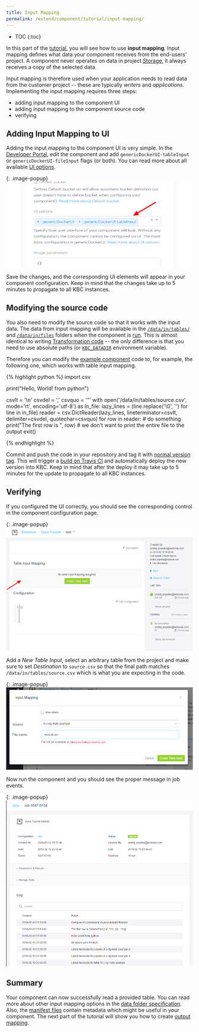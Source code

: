 ```yaml
---
title: Input Mapping
permalink: /extend/component/tutorial/input-mapping/
---
```


* TOC
{:toc}

In this part of the [tutorial](/extend/component/tutorial/), you will see how to use **input mapping**. Input mapping
defines what data your component receives from the end-users' project. A component never
operates on data in project [Storage](https://help.keboola.com/storage/),
it always receives a copy of the selected data.

Input mapping is therefore used when your application needs to read data from the customer
project -- these are typically *writers* and *applications*. Implementing the input mapping requires three steps:

- adding input mapping to the component UI
- adding input mapping to the component source code
- verifying

## Adding Input Mapping to UI
Adding the input mapping to the component UI is very simple. In the [Developer Portal](https://components.keboola.com/), edit the component
and add `genericDockerUI-tableInput` or `genericDockerUI-fileInput` flags (or both).
You can read more about all available [UI options](todo).

{: .image-popup}
![Screenshot -- Input Mapping Configuration](/extend/component/tutorial/input-mapping-1.png)

Save the changes, and the corresponding UI elements will appear in your component configuration. Keep in mind that the changes
take up to 5 minutes to propagate to all KBC instances.

## Modifying the source code
You also need to modify the source code so that it works with the input data. The data from input mapping will be available in the
[`/data/in/tables/`](/extend/common-interface/folders/#folder-dataintables) and
[`/data/in/files`](/extend/common-interface/folders/#folder-datainfiles) folders when the component is
[run](/extend/docker-runner/). This is almost identical to writing
[Transformation code](https://help.keboola.com/manipulation/transformations/) -- the only difference is that you need to
use absolute paths (or [`KBC_DATADIR`](/extend/common-interface/environment/#environment-variables) environment variable).

Therefore you can modify the [example component](/extend/component/tutorial/) code to, for example, the
following one, which works with table input mapping.

{% highlight python %}
import csv

print("Hello, World! from python")

csvlt = '\n'
csvdel = ','
csvquo = '"'
with open('/data/in/tables/source.csv', mode='rt', encoding='utf-8') as in_file:
    lazy_lines = (line.replace('\0', '') for line in in_file)
    reader = csv.DictReader(lazy_lines, lineterminator=csvlt, delimiter=csvdel, quotechar=csvquo)
    for row in reader:
        # do something
        print("The first row is ", row)
        # we don't want to print the entire file to the output
        exit()

{% endhighlight %}

Commit and push the code in your repository and tag it with [normal version tag](https://semver.org/#spec-item-2).
This will trigger a [build on Travis CI](https://docs.travis-ci.com/) and automatically
deploy the new version into KBC. Keep in mind that after the deploy it may take up to 5 minutes for the update to propagate to all KBC instances.

## Verifying
If you configured the UI correctly, you should see the corresponding control in the component
configuration page.

{: .image-popup}
![Screenshot -- Component Configuration](/extend/component/tutorial/input-mapping-2.png)

Add a *New Table Input*, select an arbitrary table from the project and make sure to set *Destination* to `source.csv`
so that the final path matches `/data/in/tables/source.csv` which is what you are expecting in the code.

{: .image-popup}
![Screenshot -- Input Mapping Detail](/extend/component/tutorial/input-mapping-3.png)

Now run the component and you should see the proper message in job events.

{: .image-popup}
![Screenshot -- Input Mapping Events](/extend/component/tutorial/input-mapping-4.png)

## Summary
Your component can now successfully read a provided table. You can read
more about other input mapping options in the
[data folder specification](/extend/common-interface/folders/). Also, the
[manifest files](/extend/common-interface/manifest-files/) contain metadata which
might be useful in your component. The next part of the tutorial will show you
how to create [output mapping](/extend/component/tutorial/output-mapping/).
